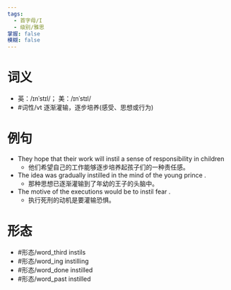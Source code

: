 ```yaml
---
tags:
  - 首字母/I
  - 级别/雅思
掌握: false
模糊: false
---
```

# 词义
- 英：/ɪnˈstɪl/； 美：/ɪnˈstɪl/
- #词性/vt  逐渐灌输，逐步培养(感受、思想或行为)
# 例句
- They hope that their work will instil a sense of responsibility in children
	- 他们希望自己的工作能够逐步培养起孩子们的一种责任感。
- The idea was gradually instilled in the mind of the young prince .
	- 那种思想已逐渐灌输到了年幼的王子的头脑中。
- The motive of the executions would be to instil fear .
	- 执行死刑的动机是要灌输恐惧。
# 形态
- #形态/word_third instils
- #形态/word_ing instilling
- #形态/word_done instilled
- #形态/word_past instilled
